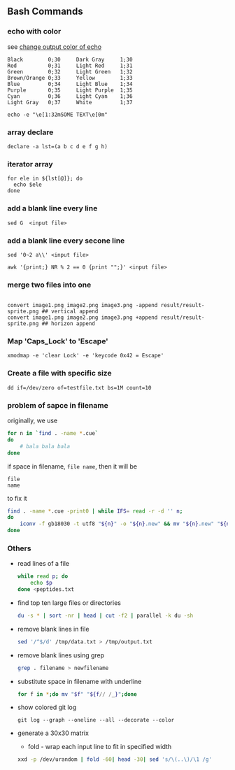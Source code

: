 ## Bash Commands

### echo with color

see [change output color of echo](http://stackoverflow.com/questions/5947742/how-to-change-the-output-color-of-echo-in-linux)

```
Black        0;30     Dark Gray     1;30
Red          0;31     Light Red     1;31
Green        0;32     Light Green   1;32
Brown/Orange 0;33     Yellow        1;33
Blue         0;34     Light Blue    1;34
Purple       0;35     Light Purple  1;35
Cyan         0;36     Light Cyan    1;36
Light Gray   0;37     White         1;37
```

```
echo -e "\e[1:32mSOME TEXT\e[0m"
```

### array declare
```
declare -a lst=(a b c d e f g h)
```

### iterator array

```
for ele in ${lst[@]}; do
  echo $ele
done
```

### add a blank line every line

```
sed G  <input file>
```

### add a blank line every secone line

```
sed '0~2 a\\' <input file>

awk '{print;} NR % 2 == 0 {print "";}' <input file>
```


### merge two files into one

```

convert image1.png image2.png image3.png -append result/result-sprite.png ## vertical append
convert image1.png image2.png image3.png +append result/result-sprite.png ## horizon append
```

### Map 'Caps_Lock' to 'Escape'

`xmodmap -e 'clear Lock' -e 'keycode 0x42 = Escape'`

### Create a file with specific size

`dd if=/dev/zero of=testfile.txt bs=1M count=10 `

### problem of sapce in filename

originally, we use

```bash
for n in `find . -name *.cue`
do
	# bala bala bala
done
```

if space in filename, `file name`, then it will be

```
file
name
```

to fix it

```bash
find . -name *.cue -print0 | while IFS= read -r -d '' n;
do
	iconv -f gb18030 -t utf8 "${n}" -o "${n}.new" && mv "${n}.new" "${n}"
done
```

### Others
- read lines of a file

	```bash
	while read p; do
		echo $p
	done <peptides.txt
	```

- find top ten large files or directories 

	```bash
	du -s * | sort -nr | head | cut -f2 | parallel -k du -sh 
	```

- remove blank lines in file

	```bash
	sed '/^$/d' /tmp/data.txt > /tmp/output.txt 
	```
- remove blank lines using grep

	```bash
	grep . filename > newfilename	
	```

- substitute space in filename with underline

	```bash
	for f in *;do mv "$f" "${f// /_}";done
	```

- show colored git log

	```git
	git log --graph --oneline --all --decorate --color
	```
- generate a 30x30 matrix
	- fold - wrap each input line to fit in specified width

	```bash
	xxd -p /dev/urandom | fold -60| head -30| sed 's/\(..\)/\1 /g'
	```

